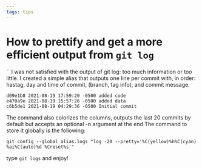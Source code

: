 ```yaml
---
tags: tips
---
```

# How to prettify and get a more efficient output from ```git log```
``
I was not satisfied with the output of git log: too much information or too little. I created a simple alias that outputs 
one line per commit with, in order: hastag, day and time of commit, (branch, tag info), and commit message. 

```
d09e1b8 2021-08-19 17:59:20 -0500 added code
e470a9e 2021-08-19 15:57:26 -0500 added data
c6b5de1 2021-08-19 04:29:36 -0500 Initial commit
```

The command also colorizes the columns, outputs the last 20 commits by default but accepts an optional -n argument at the end
The command to store it globally is the following:

```
git config --global alias.logs "log -20 --pretty='%C(yellow)%h%C(cyan) %ai%C(auto)%d %Creset%s'"
```

type ```git logs``` and enjoy!
